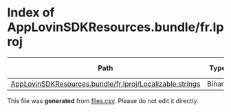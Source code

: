 # Index of AppLovinSDKResources.bundle/fr.lproj

| Path | Type | Size | Format | Language | DiE Info | Notes | Hash |
| --- | --- | --- | --- | --- | --- | --- | --- |
| [AppLovinSDKResources.bundle/fr.lproj/Localizable.strings](./AppLovinSDKResources.bundle/fr.lproj/Localizable.strings) | Binary | 1728 |  |  |  |  | ca02a2d66042f83f13cf601e941221790d20217120f15273eb5060d34630e4a6 |


This file was **generated** from [files.csv](../../../../../../../../../../files.csv). Please do not edit it directly.
